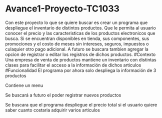 # Avance1-Proyecto-TC1033
Con este proyecto lo que se quiere buscar es crear un programa que despliegue el inventario de distintos productos. Que le permita al usuario conocer el precio y las caracteristicas de los productos electronicos que busca. Si se encuentran disponibles en tienda, sus componentes, sus promociones y el costo de meses sin intereses, seguros, impuestos o culaquier otro pago adicional. A futuro se buscara tambien agregar la opcion de registrar o editar los registros de dichos productos. 
#Contexto
Una empresa de venta de productos mantiene un inventario con distintas clases para facilitar el acceso a la información de dichos articulos
#Funcionalidad
El programa por ahora solo despliega la información de 3 productos

Contiene un menu

Se buscará a futuro el poder registrar nuevos productos

Se buscara que el programa despliegue el precio total si el usuario quiere saber cuanto costaria adquirir varios articulos
